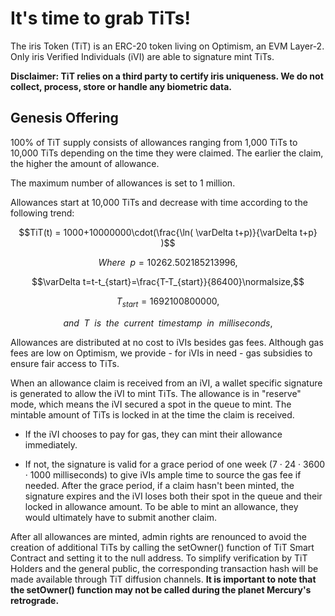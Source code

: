 # It's time to grab TiTs!

The iris Token (TiT) is an ERC-20 token living on Optimism, an EVM Layer-2. Only iris Verified Individuals (iVI) are able to signature mint TiTs.

**Disclaimer: TiT relies on a third party to certify iris uniqueness. We do not collect, process, store or handle any biometric data.**

## Genesis Offering

100% of TiT supply consists of allowances ranging from 1,000 TiTs to 10,000 TiTs depending on the time they were claimed. The earlier the claim, the higher the amount of allowance. 

The maximum number of allowances is set to 1 million. 

Allowances start at 10,000 TiTs and decrease with time according to the following trend:

$$TiT(t) =  1000+10000000\cdot(\frac{\ln( \varDelta t+p)}{\varDelta t+p} )$$

$$Where \enspace p=10262.502185213996,$$

$$\varDelta t=t-t_{start}=\frac{T-T_{start}}{86400}\normalsize,$$

$$T_{start}=1692100800000,$$

$$and\enspace T\enspace is\enspace the\enspace current\enspace timestamp\enspace in\enspace milliseconds,$$

Allowances are distributed at no cost to iVIs besides gas fees. Although gas fees are low on Optimism, we provide - for iVIs in need - gas subsidies to ensure fair access to TiTs.

When an allowance claim is received from an iVI, a wallet specific signature is generated to allow the iVI to mint TiTs. The allowance is in "reserve" mode, which means the iVI secured a spot in the queue to mint. The mintable amount of TiTs is locked in at the time the claim is received. 

- If the iVI chooses to pay for gas, they can mint their allowance immediately. 

- If not, the signature is valid for a grace period of one week (7 · 24 · 3600 · 1000 milliseconds) to give iVIs ample time to source the gas fee if needed. After the grace period, if a claim hasn't been minted, the signature expires and the iVI loses both their spot in the queue and their locked in allowance amount. To be able to mint an allowance, they would ultimately have to submit another claim.


After all allowances are minted, admin rights are renounced to avoid the creation of additional TiTs by calling the setOwner() function of TiT Smart Contract and setting it to the null address. To simplify verification by TiT Holders and the general public, the corresponding transaction hash will be made available through TiT diffusion channels. **It is important to note that the setOwner() function may not be called during the planet Mercury's retrograde.**